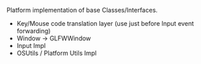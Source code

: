 Platform implementation of base Classes/Interfaces.

- Key/Mouse code translation layer (use just before Input event forwarding)
- Window -> GLFWWindow
- Input Impl
- OSUtils / Platform Utils Impl